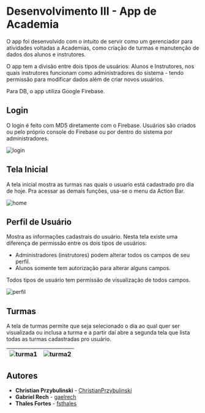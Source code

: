 # Desenvolvimento III - App de Academia

O app foi desenvolvido com o intuito de servir como um gerenciador para atividades voltadas a Academias, como criação de turmas e manutenção de dados dos alunos e instrutores.

O app tem a divisão entre dois tipos de usuários: Alunos e Instrutores, nos quais instrutores funcionam como administradores do sistema - tendo permissão para modificar dados além de criar novos usuários.

Para DB, o app utiliza Google Firebase.

## Login

O login é feito com MD5 diretamente com o Firebase. Usuários são criados ou pelo próprio console do Firebase ou por dentro do sistema por administradores.

![login](https://github.com/ChristianPrzybulinski/DSWIII_Grupo03/blob/master/login.png)

## Tela Inicial

A tela inicial mostra as turmas nas quais o usuario está cadastrado pro dia de hoje. Pra acessar as demais funções, usa-se o menu da Action Bar.

![home](https://github.com/ChristianPrzybulinski/DSWIII_Grupo03/blob/master/home.png)

## Perfil de Usuário

Mostra as informações cadastrais do usuário. Nesta tela existe uma diferença de permissão entre os dois tipos de usuários:
- Administradores (instrutores) podem alterar todos os campos de seu perfil.
- Alunos somente tem autorização para alterar alguns campos.

Todos tipos de usuário tem permissão de visualização de todos campos.

![perfil](https://github.com/ChristianPrzybulinski/DSWIII_Grupo03/blob/master/perfil.png)

## Turmas

A tela de turmas permite que seja selecionado o dia ao qual quer ser visualizada ou inclusa a turma e a partir daí abre a segunda tela que lista todas as turmas cadastradas pro usuário.

| ![turma1](https://github.com/ChristianPrzybulinski/DSWIII_Grupo03/blob/master/turma1.png) | ![turma2](https://github.com/ChristianPrzybulinski/DSWIII_Grupo03/blob/master/turma2.png) |
|:---:|:---:|


## Autores

* **Christian Przybulinski** -  [ChristianPrzybulinski](https://github.com/ChristianPrzybulinski)
* **Gabriel Rech** -  [gaelrech](https://github.com/gaelrech)
* **Thales Fortes** -  [fsthales](https://github.com/fsthales)


